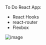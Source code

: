 To Do React App: 
- React Hooks 
- react-router
- Flexbox

![image](https://user-images.githubusercontent.com/77553973/147388057-239d1f28-db77-4415-b833-aedd4a747be1.png)
